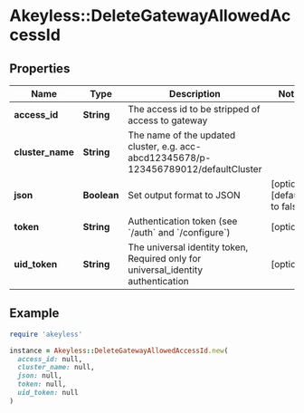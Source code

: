 # Akeyless::DeleteGatewayAllowedAccessId

## Properties

| Name | Type | Description | Notes |
| ---- | ---- | ----------- | ----- |
| **access_id** | **String** | The access id to be stripped of access to gateway |  |
| **cluster_name** | **String** | The name of the updated cluster, e.g. acc-abcd12345678/p-123456789012/defaultCluster |  |
| **json** | **Boolean** | Set output format to JSON | [optional][default to false] |
| **token** | **String** | Authentication token (see &#x60;/auth&#x60; and &#x60;/configure&#x60;) | [optional] |
| **uid_token** | **String** | The universal identity token, Required only for universal_identity authentication | [optional] |

## Example

```ruby
require 'akeyless'

instance = Akeyless::DeleteGatewayAllowedAccessId.new(
  access_id: null,
  cluster_name: null,
  json: null,
  token: null,
  uid_token: null
)
```

